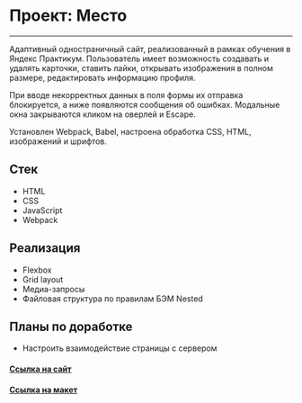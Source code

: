 # Проект: Место

---

Адаптивный одностраничный сайт, реализованный в рамках обучения в Яндекс Практикум. Пользователь имеет возможность создавать и удалять карточки, ставить лайки, открывать изображения в полном размере, редактировать информацию профиля.

При вводе некорректных данных в поля формы их отправка блокируется, а ниже появляются сообщения об ошибках. Модальные окна закрываются кликом на оверлей и Escape.

Установлен Webpack, Babel, настроена обработка CSS, HTML, изображений и шрифтов.

## Стек

- HTML
- CSS
- JavaScript
- Webpack

## Реализация

- Flexbox
- Grid layout
- Медиа-запросы
- Файловая структура по правилам БЭМ Nested

## Планы по доработке

- Настроить взаимодействие страницы с сервером

#### [Ссылка на сайт](https://daryamakavchik.github.io/mesto-project/)

#### [Ссылка на макет](https://www.figma.com/file/2cn9N9jSkmxD84oJik7xL7/JavaScript.-Sprint-4?node-id=0%3A1)
